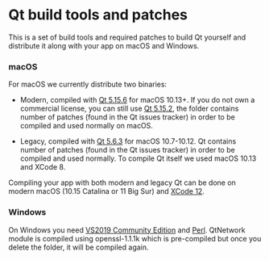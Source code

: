 # Qt build tools and patches

This is a set of build tools and required patches to build Qt yourself and distribute it along with your app on macOS and Windows.

### macOS

For macOS we currently distribute two binaries:

- Modern, compiled with [Qt 5.15.6](5.15.6) for macOS 10.13+. If you do not own a commercial license, you can still use [Qt 5.15.2](5.15.2), the folder contains number of patches (found in the Qt issues tracker) in order to be compiled and used normally on macOS.

- Legacy, compiled with [Qt 5.6.3](5.6.3) for macOS 10.7-10.12. Qt contains number of patches (found in the Qt issues tracker) in order to be compiled and used normally. To compile Qt itself we used macOS 10.13 and XCode 8. 

Compiling your app with both modern and legacy Qt can be done on modern macOS (10.15 Catalina or 11 Big Sur) and [XCode 12](https://apps.apple.com/us/app/xcode/id497799835?mt=12).

### Windows

On Windows you need [VS2019 Community Edition](https://visualstudio.microsoft.com/downloads/) and [Perl](https://strawberryperl.com/). QtNetwork module is compiled using openssl-1.1.1k which is pre-compiled but once you delete the folder, it will be compiled again.
